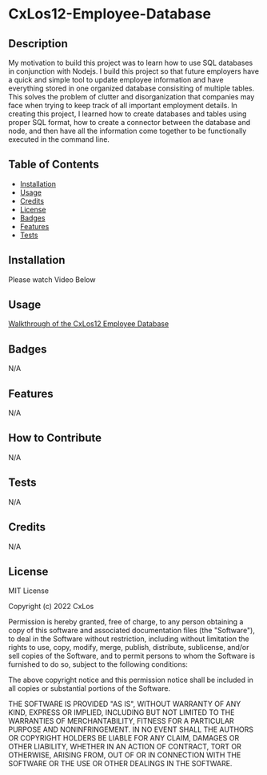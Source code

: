 # CxLos12-Employee-Database

## Description

My motivation to build this project was to learn how to use SQL databases in conjunction with Nodejs. I build this project so that future employers have a quick and simple tool to update employee information and have everything stored in one organized database consisiting of multiple tables. This solves the problem of clutter and disorganization that companies may face when trying to keep track of all important employment details. In creating this project, I learned how to create databases and tables using proper SQL format, how to create a connector between the database and node, and then have all the information come together to be functionally executed in the command line.

## Table of Contents 

- [Installation](#installation)
- [Usage](#usage)
- [Credits](#credits)
- [License](#license)
- [Badges](#badges)
- [Features](#features)
- [Tests](#tests)


## Installation

Please watch Video Below

## Usage

[Walkthrough of the CxLos12 Employee Database](https://drive.google.com/file/d/1FSNLIWReYh-pchztRlnFXi89JxNimuiD/view)

## Badges

N/A

## Features

N/A

## How to Contribute

N/A

## Tests

N/A

## Credits

N/A

## License

MIT License

Copyright (c) 2022 CxLos

Permission is hereby granted, free of charge, to any person obtaining a copy
of this software and associated documentation files (the "Software"), to deal
in the Software without restriction, including without limitation the rights
to use, copy, modify, merge, publish, distribute, sublicense, and/or sell
copies of the Software, and to permit persons to whom the Software is
furnished to do so, subject to the following conditions:

The above copyright notice and this permission notice shall be included in all
copies or substantial portions of the Software.

THE SOFTWARE IS PROVIDED "AS IS", WITHOUT WARRANTY OF ANY KIND, EXPRESS OR
IMPLIED, INCLUDING BUT NOT LIMITED TO THE WARRANTIES OF MERCHANTABILITY,
FITNESS FOR A PARTICULAR PURPOSE AND NONINFRINGEMENT. IN NO EVENT SHALL THE
AUTHORS OR COPYRIGHT HOLDERS BE LIABLE FOR ANY CLAIM, DAMAGES OR OTHER
LIABILITY, WHETHER IN AN ACTION OF CONTRACT, TORT OR OTHERWISE, ARISING FROM,
OUT OF OR IN CONNECTION WITH THE SOFTWARE OR THE USE OR OTHER DEALINGS IN THE
SOFTWARE.
